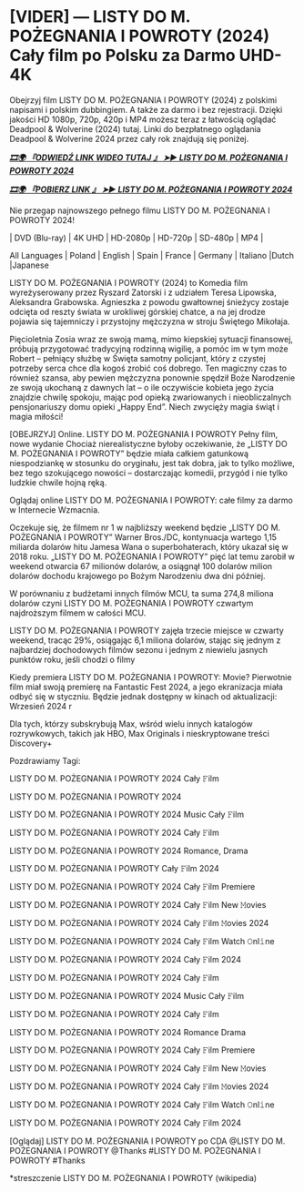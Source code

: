 # [VIDER] — LISTY DO M. POŻEGNANIA I POWROTY (2024) Cały film po Polsku za Darmo UHD-4K

Obejrzyj film LISTY DO M. POŻEGNANIA I POWROTY (2024) z polskimi napisami i polskim dubbingiem. A także za darmo i bez rejestracji. Dzięki jakości HD 1080p, 720p, 420p i MP4 możesz teraz z łatwością oglądać Deadpool &  Wolverine (2024) tutaj. Linki do bezpłatnego oglądania Deadpool &  Wolverine 2024 przez cały rok znajdują się poniżej.


<p><b><I><a href="http://r-movies.com/pl/movie/1254793/listy-do-m-poegnania-i-powroty-gitcodepl">🎞🌍 『ODWIEDŹ LINK WIDEO TUTAJ 』 ➤► LISTY DO M. POŻEGNANIA I POWROTY 2024</a></I></b></p>

<p><b><I><a href="http://r-movies.com/pl/movie/1254793/listy-do-m-poegnania-i-powroty-gitcodepl">🎞🌍 『POBIERZ LINK 』 ➤► LISTY DO M. POŻEGNANIA I POWROTY 2024</a></I></b></p>


Nie przegap najnowszego pełnego filmu LISTY DO M. POŻEGNANIA I POWROTY 2024!

| DVD (Blu-ray) | 4K UHD | HD-2080p | HD-720p | SD-480p | MP4 |

All Languages ​​| Poland | English | Spain | France | Germany | Italiano |Dutch |Japanese

LISTY DO M. POŻEGNANIA I POWROTY (2024) to Komedia film wyreżyserowany przez Ryszard Zatorski i z udziałem Teresa Lipowska, Aleksandra Grabowska. Agnieszka z powodu gwałtownej śnieżycy zostaje odcięta od reszty świata w urokliwej górskiej chatce, a na jej drodze pojawia się tajemniczy i przystojny mężczyzna w stroju Świętego Mikołaja. 

Pięcioletnia Zosia wraz ze swoją mamą, mimo kiepskiej sytuacji finansowej, próbują przygotować tradycyjną rodzinną wigilię, a pomóc im w tym może Robert – pełniący służbę w Święta samotny policjant, który z czystej potrzeby serca chce dla kogoś zrobić coś dobrego. Ten magiczny czas to również szansa, aby pewien mężczyzna ponownie spędził Boże Narodzenie ze swoją ukochaną z dawnych lat – o ile oczywiście kobieta jego życia znajdzie chwilę spokoju, mając pod opieką zwariowanych i nieobliczalnych pensjonariuszy domu opieki „Happy End”. Niech zwycięży magia świąt i magia miłości!

[OBEJRZYJ] Online. LISTY DO M. POŻEGNANIA I POWROTY Pełny film, nowe wydanie Chociaż nierealistyczne byłoby oczekiwanie, że „LISTY DO M. POŻEGNANIA I POWROTY” będzie miała całkiem gatunkową niespodziankę w stosunku do oryginału, jest tak dobra, jak to tylko możliwe, bez tego szokującego nowości – dostarczając komedii, przygód i nie tylko ludzkie chwile hojną ręką.

Oglądaj online LISTY DO M. POŻEGNANIA I POWROTY: całe filmy za darmo w Internecie Wzmacnia.

Oczekuje się, że filmem nr 1 w najbliższy weekend będzie „LISTY DO M. POŻEGNANIA I POWROTY” Warner Bros./DC, kontynuacja wartego 1,15 miliarda dolarów hitu Jamesa Wana o superbohaterach, który ukazał się w 2018 roku. „LISTY DO M. POŻEGNANIA I POWROTY” pięć lat temu zarobił w weekend otwarcia 67 milionów dolarów, a osiągnął 100 dolarów milion dolarów dochodu krajowego po Bożym Narodzeniu dwa dni później.

W porównaniu z budżetami innych filmów MCU, ta suma 274,8 miliona dolarów czyni LISTY DO M. POŻEGNANIA I POWROTY czwartym najdroższym filmem w całości MCU.

LISTY DO M. POŻEGNANIA I POWROTY zajęła trzecie miejsce w czwarty weekend, tracąc 29%, osiągając 6,1 miliona dolarów, stając się jednym z najbardziej dochodowych filmów sezonu i jednym z niewielu jasnych punktów roku, jeśli chodzi o filmy

Kiedy premiera LISTY DO M. POŻEGNANIA I POWROTY: Movie? Pierwotnie film miał swoją premierę na Fantastic Fest 2024, a jego ekranizacja miała odbyć się w styczniu. Będzie jednak dostępny w kinach od aktualizacji: Wrzesień 2024 r

Dla tych, którzy subskrybują Max, wśród wielu innych katalogów rozrywkowych, takich jak HBO, Max Originals i nieskryptowane treści Discovery+


Pozdrawiamy Tagi:

LISTY DO M. POŻEGNANIA I POWROTY 2024 Cały 𝙵ilm

LISTY DO M. POŻEGNANIA I POWROTY 2024

LISTY DO M. POŻEGNANIA I POWROTY 2024 Music Cały 𝙵ilm

LISTY DO M. POŻEGNANIA I POWROTY 2024 Cały 𝙵ilm

LISTY DO M. POŻEGNANIA I POWROTY 2024 Romance, Drama

LISTY DO M. POŻEGNANIA I POWROTY Cały 𝙵ilm 2024

LISTY DO M. POŻEGNANIA I POWROTY 2024 Cały 𝙵ilm Premiere

LISTY DO M. POŻEGNANIA I POWROTY 2024 Cały 𝙵ilm New 𝙼ovies

LISTY DO M. POŻEGNANIA I POWROTY 2024 Cały 𝙵ilm 𝙼ovies 2024

LISTY DO M. POŻEGNANIA I POWROTY 2024 Cały 𝙵ilm Watch 𝙾nl𝚒ne

LISTY DO M. POŻEGNANIA I POWROTY 2024 Cały 𝙵ilm 2024

LISTY DO M. POŻEGNANIA I POWROTY 2024 Cały 𝙵ilm

LISTY DO M. POŻEGNANIA I POWROTY 2024 Music Cały 𝙵ilm

LISTY DO M. POŻEGNANIA I POWROTY 2024 Cały 𝙵ilm

LISTY DO M. POŻEGNANIA I POWROTY 2024 Romance Drama

LISTY DO M. POŻEGNANIA I POWROTY 2024 Cały 𝙵ilm Premiere

LISTY DO M. POŻEGNANIA I POWROTY 2024 Cały 𝙵ilm New 𝙼ovies

LISTY DO M. POŻEGNANIA I POWROTY 2024 Cały 𝙵ilm 𝙼ovies 2024

LISTY DO M. POŻEGNANIA I POWROTY 2024 Cały 𝙵ilm Watch 𝙾nl𝚒ne

LISTY DO M. POŻEGNANIA I POWROTY 2024 Cały 𝙵ilm 2024

[Oglądaj] LISTY DO M. POŻEGNANIA I POWROTY po CDA @LISTY DO M. POŻEGNANIA I POWROTY @Thanks #LISTY DO M. POŻEGNANIA I POWROTY #Thanks


*streszczenie LISTY DO M. POŻEGNANIA I POWROTY (wikipedia)
